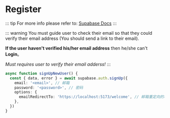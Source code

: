 # Register
::: tip
For more info please refer to: [Supabase Docs](https://supabase.com/docs/guides/auth/passwords?queryGroups=language&language=js&queryGroups=flow&flow=implicit#signing-up-with-an-email-and-password)
:::

::: warning
You must guide user to check their email so that they could verify their email address (You should send a link to their email).

**If the user haven't verified his/her email address** then he/she can't **Login**。

*Must requires user to verify their email adderss!*
:::

```ts
async function signUpNewUser() {
  const { data, error } = await supabase.auth.signUp({
    email: '<email>', // 邮箱
    password: '<password>', // 密码
    options: {
      emailRedirectTo: 'https://localhost:5173/welcome', // 邮箱重定向的地方 | 可选。
    },
  })
}
```
